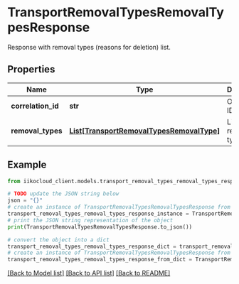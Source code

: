 # TransportRemovalTypesRemovalTypesResponse

Response with removal types (reasons for deletion) list.

## Properties

Name | Type | Description | Notes
------------ | ------------- | ------------- | -------------
**correlation_id** | **str** | Operation ID. | 
**removal_types** | [**List[TransportRemovalTypesRemovalType]**](TransportRemovalTypesRemovalType.md) | List of removal types. | 

## Example

```python
from iikocloud_client.models.transport_removal_types_removal_types_response import TransportRemovalTypesRemovalTypesResponse

# TODO update the JSON string below
json = "{}"
# create an instance of TransportRemovalTypesRemovalTypesResponse from a JSON string
transport_removal_types_removal_types_response_instance = TransportRemovalTypesRemovalTypesResponse.from_json(json)
# print the JSON string representation of the object
print(TransportRemovalTypesRemovalTypesResponse.to_json())

# convert the object into a dict
transport_removal_types_removal_types_response_dict = transport_removal_types_removal_types_response_instance.to_dict()
# create an instance of TransportRemovalTypesRemovalTypesResponse from a dict
transport_removal_types_removal_types_response_from_dict = TransportRemovalTypesRemovalTypesResponse.from_dict(transport_removal_types_removal_types_response_dict)
```
[[Back to Model list]](../README.md#documentation-for-models) [[Back to API list]](../README.md#documentation-for-api-endpoints) [[Back to README]](../README.md)


